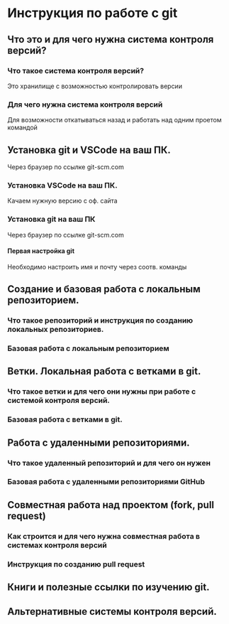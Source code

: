 # Инструкция по работе с git

## Что это и для чего нужна система контроля версий?

### Что такое система контроля версий?
Это хранилище с возможностью контролировать версии

### Для чего нужна система контроля версий
Для возможности откатываться назад и работать над одним проетом командой

## Установка git и VSCode на ваш ПК.
Через браузер по ссылке git-scm.com

### Установка VSCode на ваш ПК.
Качаем нужную версию с оф. сайта

### Установка git на ваш ПК
Через браузер по ссылке git-scm.com

#### Первая настройка git
Необходимо настроить имя и почту через соотв. команды

## Создание и базовая работа с локальным репозиторием.


### Что такое репозиторий и инструкция по созданию локальных репозиториев.

### Базовая работа с локальным репозиторием

## Ветки. Локальная работа с ветками в git.

### Что такое ветки и для чего они нужны при работе с системой контроля версий.

### Базовая работа с ветками в git.

## Работа с удаленными репозиториями.

### Что такое удаленный репозиторий и для чего он нужен

### Базовая работа с удаленными репозиториями GitHub

## Совместная работа над проектом (fork, pull request)

### Как строится и для чего нужна совместная работа в системах контроля версий

### Инструкция по созданию pull request

## Книги и полезные ссылки по изучению git.

## Альтернативные системы контроля версий.
